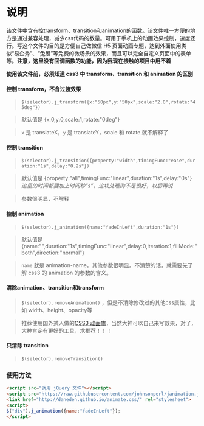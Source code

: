 # 说明

该文件中含有控transform、transition和animation的函数。该文件唯一方便的地方是通过兼容处理，减少css代码的数量。可用于手机上的动画效果控制，速度还行。写这个文件的目的是方便自己做微信 H5 页面动画专题，达到外面使用类似“易企秀”、“兔展”等免费的微场景的效果，而且可以完全自定义页面中的表单等。**注意，这里没有回调函数的功能，因为我现在接触的项目中用不着**

**使用该文件前，必须知道 css3 中 transform、transition 和 animation 的区别**

#### 控制 transform，不含过渡效果
> `$(selector).j_transform({x:"50px",y:"50px",scale:"2.0",rotate:"45deg"})` 

> 默认值是 {x:0,y:0,scale:1,rotate:"0deg"}

> `x` 是 translateX，`y` 是 translateY，scale 和 rotate 就不解释了



#### 控制 transition
> `$(selector).j_transition({property:"width",timingFunc:"ease",duration:"1s",delay:"0.2s"})`

> 默认值是 {property:"all",timingFunc:"linear",duration:"1s",delay:"0s"} *这里的时间都要加上时间秒“s”，这块处理的不是很好，以后再说*

> 参数很明显，不解释

#### 控制 animation
> `$(selector).j_animation({name:"fadeInLeft",duration:"1s"})`

> 默认值是 {name:"",duration:"1s",timingFunc:"linear",delay:0,iteration:1,fillMode:"both",direction:"normal"}

> `name` 就是 animation-name，其他参数很明显。不清楚的话，就需要先了解 css3 的 animation 的参数的含义。

#### 清除animation、transition和transform
> `$(selector).removeAnimation()` ，但是不清除修改过的其他css属性，比如 width、height、opacity等

> 推荐使用国外某人做的[CSS3 动画库](http://daneden.github.io/animate.css/ "CSS3 动画库")，当然大神可以自己来写效果，对了，大神肯定有更好的工具，求推荐！！！

#### 只清除 transition
> `$(selector).removeTransition()`
### 使用方法
``` html
<script src="调用 jQuery 文件"></script>
<script src="https://raw.githubusercontent.com/johnsonperl/janimation.js/master/janimation.js"></script>
<link href="http://daneden.github.io/animate.css/" rel="stylesheet">
<script>
$("div").j_animation({name:"fadeInLeft"});
</script>
```
